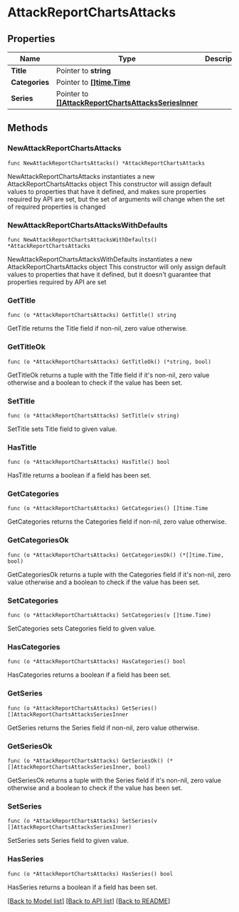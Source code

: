 # AttackReportChartsAttacks

## Properties

Name | Type | Description | Notes
------------ | ------------- | ------------- | -------------
**Title** | Pointer to **string** |  | [optional] 
**Categories** | Pointer to [**[]time.Time**](time.Time.md) |  | [optional] 
**Series** | Pointer to [**[]AttackReportChartsAttacksSeriesInner**](AttackReportChartsAttacksSeriesInner.md) |  | [optional] 

## Methods

### NewAttackReportChartsAttacks

`func NewAttackReportChartsAttacks() *AttackReportChartsAttacks`

NewAttackReportChartsAttacks instantiates a new AttackReportChartsAttacks object
This constructor will assign default values to properties that have it defined,
and makes sure properties required by API are set, but the set of arguments
will change when the set of required properties is changed

### NewAttackReportChartsAttacksWithDefaults

`func NewAttackReportChartsAttacksWithDefaults() *AttackReportChartsAttacks`

NewAttackReportChartsAttacksWithDefaults instantiates a new AttackReportChartsAttacks object
This constructor will only assign default values to properties that have it defined,
but it doesn't guarantee that properties required by API are set

### GetTitle

`func (o *AttackReportChartsAttacks) GetTitle() string`

GetTitle returns the Title field if non-nil, zero value otherwise.

### GetTitleOk

`func (o *AttackReportChartsAttacks) GetTitleOk() (*string, bool)`

GetTitleOk returns a tuple with the Title field if it's non-nil, zero value otherwise
and a boolean to check if the value has been set.

### SetTitle

`func (o *AttackReportChartsAttacks) SetTitle(v string)`

SetTitle sets Title field to given value.

### HasTitle

`func (o *AttackReportChartsAttacks) HasTitle() bool`

HasTitle returns a boolean if a field has been set.

### GetCategories

`func (o *AttackReportChartsAttacks) GetCategories() []time.Time`

GetCategories returns the Categories field if non-nil, zero value otherwise.

### GetCategoriesOk

`func (o *AttackReportChartsAttacks) GetCategoriesOk() (*[]time.Time, bool)`

GetCategoriesOk returns a tuple with the Categories field if it's non-nil, zero value otherwise
and a boolean to check if the value has been set.

### SetCategories

`func (o *AttackReportChartsAttacks) SetCategories(v []time.Time)`

SetCategories sets Categories field to given value.

### HasCategories

`func (o *AttackReportChartsAttacks) HasCategories() bool`

HasCategories returns a boolean if a field has been set.

### GetSeries

`func (o *AttackReportChartsAttacks) GetSeries() []AttackReportChartsAttacksSeriesInner`

GetSeries returns the Series field if non-nil, zero value otherwise.

### GetSeriesOk

`func (o *AttackReportChartsAttacks) GetSeriesOk() (*[]AttackReportChartsAttacksSeriesInner, bool)`

GetSeriesOk returns a tuple with the Series field if it's non-nil, zero value otherwise
and a boolean to check if the value has been set.

### SetSeries

`func (o *AttackReportChartsAttacks) SetSeries(v []AttackReportChartsAttacksSeriesInner)`

SetSeries sets Series field to given value.

### HasSeries

`func (o *AttackReportChartsAttacks) HasSeries() bool`

HasSeries returns a boolean if a field has been set.


[[Back to Model list]](../README.md#documentation-for-models) [[Back to API list]](../README.md#documentation-for-api-endpoints) [[Back to README]](../README.md)


